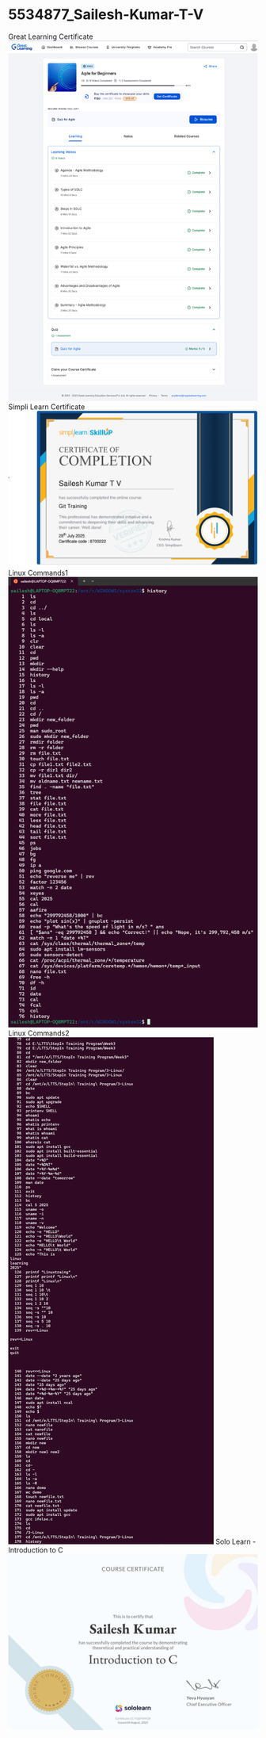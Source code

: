# 5534877_Sailesh-Kumar-T-V

Great Learning Certificate
![alt text](SDLC/GreatLearning.png)
Simpli Learn Certificate
![alt text](GIT/Git.png)
Linux Commands1
![alt text](LINUX/day1.png)
Linux Commands2
![alt text](LINUX/day2.png)
Solo Learn - Introduction to C
![alt text](C/C1.jpg)
